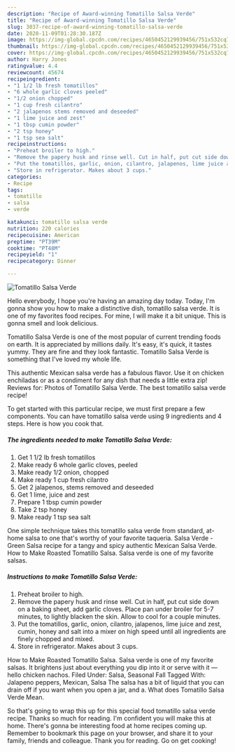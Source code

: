 ```yaml
---
description: "Recipe of Award-winning Tomatillo Salsa Verde"
title: "Recipe of Award-winning Tomatillo Salsa Verde"
slug: 3037-recipe-of-award-winning-tomatillo-salsa-verde
date: 2020-11-09T01:28:30.187Z
image: https://img-global.cpcdn.com/recipes/4650452129939456/751x532cq70/tomatillo-salsa-verde-recipe-main-photo.jpg
thumbnail: https://img-global.cpcdn.com/recipes/4650452129939456/751x532cq70/tomatillo-salsa-verde-recipe-main-photo.jpg
cover: https://img-global.cpcdn.com/recipes/4650452129939456/751x532cq70/tomatillo-salsa-verde-recipe-main-photo.jpg
author: Harry Jones
ratingvalue: 4.4
reviewcount: 45674
recipeingredient:
- "1 1/2 lb fresh tomatillos"
- "6 whole garlic cloves peeled"
- "1/2 onion chopped"
- "1 cup fresh cilantro"
- "2 jalapenos stems removed and deseeded"
- "1 lime juice and zest"
- "1 tbsp cumin powder"
- "2 tsp honey"
- "1 tsp sea salt"
recipeinstructions:
- "Preheat broiler to high."
- "Remove the papery husk and rinse well. Cut in half, put cut side down on a baking sheet, add garlic cloves. Place pan under broiler for 5-7 minutes, to lightly blacken the skin. Allow to cool for a couple minutes."
- "Put the tomatillos, garlic, onion, cilantro, jalapenos, lime juice and zest, cumin, honey and salt into a mixer on high speed until all ingredients are finely chopped and mixed."
- "Store in refrigerator. Makes about 3 cups."
categories:
- Recipe
tags:
- tomatillo
- salsa
- verde

katakunci: tomatillo salsa verde 
nutrition: 220 calories
recipecuisine: American
preptime: "PT39M"
cooktime: "PT48M"
recipeyield: "1"
recipecategory: Dinner

---
```



![Tomatillo Salsa Verde](https://img-global.cpcdn.com/recipes/4650452129939456/751x532cq70/tomatillo-salsa-verde-recipe-main-photo.jpg)

Hello everybody, I hope you're having an amazing day today. Today, I'm gonna show you how to make a distinctive dish, tomatillo salsa verde. It is one of my favorites food recipes. For mine, I will make it a bit unique. This is gonna smell and look delicious.

Tomatillo Salsa Verde is one of the most popular of current trending foods on earth. It is appreciated by millions daily. It's easy, it's quick, it tastes yummy. They are fine and they look fantastic. Tomatillo Salsa Verde is something that I've loved my whole life.

This authentic Mexican salsa verde has a fabulous flavor. Use it on chicken enchiladas or as a condiment for any dish that needs a little extra zip! Reviews for: Photos of Tomatillo Salsa Verde. The best tomatillo salsa verde recipe!


To get started with this particular recipe, we must first prepare a few components. You can have tomatillo salsa verde using 9 ingredients and 4 steps. Here is how you cook that.

<!--inarticleads1-->

##### The ingredients needed to make Tomatillo Salsa Verde:

1. Get 1 1/2 lb fresh tomatillos
1. Make ready 6 whole garlic cloves, peeled
1. Make ready 1/2 onion, chopped
1. Make ready 1 cup fresh cilantro
1. Get 2 jalapenos, stems removed and deseeded
1. Get 1 lime, juice and zest
1. Prepare 1 tbsp cumin powder
1. Take 2 tsp honey
1. Make ready 1 tsp sea salt


One simple technique takes this tomatillo salsa verde from standard, at-home salsa to one that&#39;s worthy of your favorite taqueria. Salsa Verde - Green Salsa recipe for a tangy and spicy authentic Mexican Salsa Verde. How to Make Roasted Tomatillo Salsa. Salsa verde is one of my favorite salsas. 

<!--inarticleads2-->

##### Instructions to make Tomatillo Salsa Verde:

1. Preheat broiler to high.
1. Remove the papery husk and rinse well. Cut in half, put cut side down on a baking sheet, add garlic cloves. Place pan under broiler for 5-7 minutes, to lightly blacken the skin. Allow to cool for a couple minutes.
1. Put the tomatillos, garlic, onion, cilantro, jalapenos, lime juice and zest, cumin, honey and salt into a mixer on high speed until all ingredients are finely chopped and mixed.
1. Store in refrigerator. Makes about 3 cups.


How to Make Roasted Tomatillo Salsa. Salsa verde is one of my favorite salsas. It brightens just about everything you dip into it or serve with it — hello chicken nachos. Filed Under: Salsa, Seasonal Fall Tagged With: Jalapeno peppers, Mexican, Salsa The salsa has a bit of liquid that you can drain off if you want when you open a jar, and a. What does Tomatillo Salsa Verde Mean. 

So that's going to wrap this up for this special food tomatillo salsa verde recipe. Thanks so much for reading. I'm confident you will make this at home. There's gonna be interesting food at home recipes coming up. Remember to bookmark this page on your browser, and share it to your family, friends and colleague. Thank you for reading. Go on get cooking!
